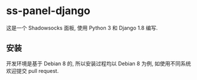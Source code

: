 # ss-panel-django
这是一个 Shadowsocks 面板, 使用 Python 3 和 Django 1.8 编写.

## 安装
开发环境是基于 Debian 8 的, 所以安装过程均以 Debian 8 为例, 如使用不同系统欢迎提交 pull request.
